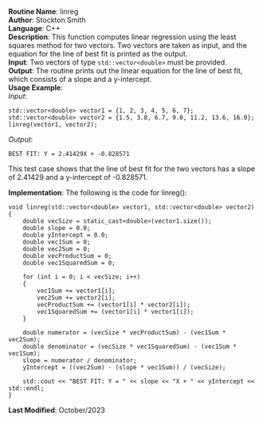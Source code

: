 **Routine Name**: linreg  
**Author**: Stockton Smith  
**Language**: C++  
**Description**: This function computes linear regression using the least squares method for two vectors. Two vectors are taken as input, and the equation for the line of best fit is printed as the output.  
**Input**: Two vectors of type `std::vector<double>` must be provided.  
**Output**: The routine prints out the linear equation for the line of best fit, which consists of a slope and a y-intercept.  
**Usage Example**:   
*Input*:  

    std::vector<double> vector1 = {1, 2, 3, 4, 5, 6, 7};
    std::vector<double> vector2 = {1.5, 3.8, 6.7, 9.0, 11.2, 13.6, 16.0};
    linreg(vector1, vector2);

*Output*:  

    BEST FIT: Y = 2.41429X + -0.828571

This test case shows that the line of best fit for the two vectors has a slope of 2.41429 and a y-intercept of -0.828571.

**Implementation**: The following is the code for linreg():  

    void linreg(std::vector<double> vector1, std::vector<double> vector2)
    {
        double vecSize = static_cast<double>(vector1.size());
        double slope = 0.0;
        double yIntercept = 0.0;
        double vec1Sum = 0;
        double vec2Sum = 0;
        double vecProductSum = 0;
        double vec1SquaredSum = 0;

        for (int i = 0; i < vecSize; i++)
        {
            vec1Sum += vector1[i];
            vec2Sum += vector2[i];
            vecProductSum += (vector1[i] * vector2[i]);
            vec1SquaredSum += (vector1[i] * vector1[i]);
        }

        double numerator = (vecSize * vecProductSum) - (vec1Sum * vec2Sum);
        double denominator = (vecSize * vec1SquaredSum) - (vec1Sum * vec1Sum);
        slope = numerator / denominator;
        yIntercept = ((vec2Sum) - (slope * vec1Sum)) / (vecSize);

        std::cout << "BEST FIT: Y = " << slope << "X + " << yIntercept << std::endl;
    }

**Last Modified**: October/2023